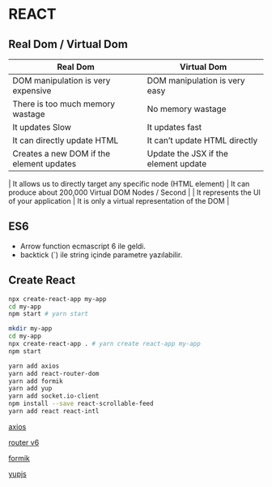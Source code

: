 # REACT

## Real Dom / Virtual Dom

| Real Dom                                 | Virtual Dom                          |
| ---------------------------------------- | ------------------------------------ |
| DOM manipulation is very expensive       | DOM manipulation is very easy        |
| There is too much memory wastage         | No memory wastage                    |
| It updates Slow                          | It updates fast                      |
| It can directly update HTML              | It can’t update HTML directly        |
| Creates a new DOM if the element updates | Update the JSX if the element update |

| It allows us to directly target any specific
node (HTML element) | It can produce about 200,000 Virtual DOM
Nodes / Second |
| It represents the Ul of your application | It is only a virtual representation of the DOM |

## ES6

- Arrow function ecmascript 6 ile geldi.
- backtick (`) ile string içinde parametre yazılabilir.

## Create React

```sh
npx create-react-app my-app
cd my-app
npm start # yarn start
```

```sh
mkdir my-app
cd my-app
npx create-react-app . # yarn create react-app my-app
npm start
```

```sh
yarn add axios
yarn add react-router-dom
yarn add formik
yarn add yup
yarn add socket.io-client
npm install --save react-scrollable-feed
yarn add react react-intl
```

[axios](https://formik.org/docs/examples/basic)

[router v6](https://formik.org/docs/examples/basic)

[formik](https://formik.org/docs/examples/basic)

[yupjs](https://github.com/jquense/yup)
